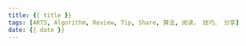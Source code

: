 ```yaml
---
title: {{ title }}
tags: [ARTS, Algorithm, Review, Tip, Share, 算法, 阅读， 技巧， 分享]
date: {{ date }}
---
```

